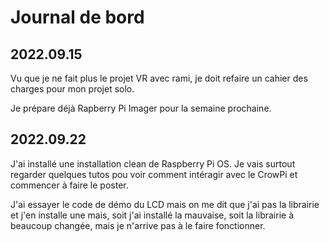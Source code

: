 # Journal de bord

## 2022.09.15
Vu que je ne fait plus le projet VR avec rami, je doit refaire un cahier des charges pour mon projet solo.

Je prépare déjà Rapberry Pi Imager pour la semaine prochaine.

## 2022.09.22
J'ai installé une installation clean de Raspberry Pi OS. Je vais surtout regarder quelques tutos pou voir comment intéragir avec le CrowPi et commencer à faire le poster.

J'ai essayer le code de démo du LCD mais on me dit que j'ai pas la librairie et j'en installe une mais, soit j'ai installé la mauvaise, soit la librairie à beaucoup changée, mais je n'arrive pas à le faire fonctionner.